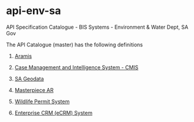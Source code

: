 # api-env-sa
API Specification Catalogue - BIS Systems - Environment &amp; Water Dept, SA Gov

The API Catalogue (master) has the following definitions 

1. [Aramis](https://redocly.github.io/redoc/?url=https://raw.githubusercontent.com/n8-coder/api-env-sa/master/aramis-apispec.yml)

2. [Case Management and Intelligence System - CMIS](https://redocly.github.io/redoc/?url=https://raw.githubusercontent.com/n8-coder/api-env-sa/master/cmis-apispec.yml)

3. [SA Geodata](https://redocly.github.io/redoc/?url=https://raw.githubusercontent.com/n8-coder/api-env-sa/master/sageodata-apispec.yml)

4. [Masterpiece AR](https://redocly.github.io/redoc/?url=https://raw.githubusercontent.com/n8-coder/api-env-sa/master/masterpiece-ar-apispec.yml)

5. [Wildlife Permit System](https://redocly.github.io/redoc/?url=https://raw.githubusercontent.com/n8-coder/api-env-sa/master/wps-apispec.yml)

6. [Enterprise CRM (eCRM) System](https://redocly.github.io/redoc/?url=https://raw.githubusercontent.com/n8-coder/api-env-sa/master/ecrm-apispec.yml)
